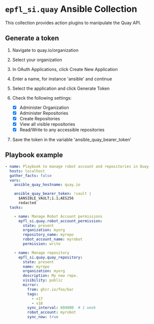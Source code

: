 # `epfl_si.quay` Ansible Collection

This collection provides action plugins to manipulate the Quay API.

## Generate a token
1. Navigate to quay.io/organization
1. Select your organization
1. In OAuth Applications, click Create New Application
1. Enter a name, for instance 'ansible' and continue
1. Select the application and click Generate Token
1. Check the following settings:

    - [x] Administer Organization
    - [x] Administer Repositories
    - [x] Create Repositories
    - [x] View all visible repositories
    - [x] Read/Write to any accessible repositories

1. Save the token in the variable 'ansible_quay_bearer_token'

## Playbook example
```yaml
- name: Playbook to manage robot account and repositories in Quay
  hosts: localhost
  gather_facts: false
  vars:
    ansible_quay_hostname: quay.io

    ansible_quay_bearer_token: !vault |
      $ANSIBLE_VAULT;1.1;AES256
      redacted
  tasks:

    - name: Manage Robot Account permissions
      epfl_si.quay.robot_account_permission:
        state: present
        organization: myorg
        repository_name: myrepo
        robot_account_name: myrobot
        permission: write

    - name: Manage repository
      epfl_si.quay.quay_repository:
        state: present
        name: myrepo
        organization: myorg
        description: My new repo.
        visibility: public
        mirror:
          from: ghcr.io/foo/bar
          tags:
            - v17
            - v18
          sync_interval: 604800  # 1 week
          robot_account: myrobot
          sync_now: true
```
